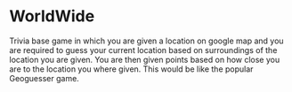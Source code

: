 # WorldWide
Trivia base game in which you are given a location on google map and you are required to guess your current location based on surroundings of the location you are given. You are then given points based on how close you are to the location you where given. This would be like the popular Geoguesser game.
